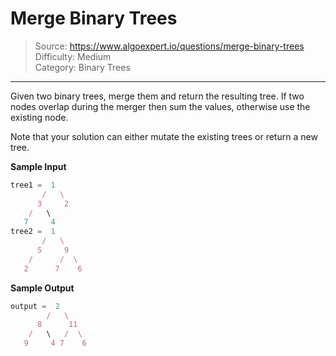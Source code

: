 # Merge Binary Trees
> Source: https://www.algoexpert.io/questions/merge-binary-trees  
> Difficulty: Medium  
> Category: Binary Trees
---

Given two binary trees, merge them and return the resulting tree. If two nodes
overlap during the merger then sum the values, otherwise use the existing node.

Note that your solution can either mutate the existing trees or return a new tree.

**Sample Input**
```ts
tree1 =  1
       /   \
      3     2
    /   \ 
   7     4
tree2 =  1
       /   \
      5     9
    /      /  \
   2      7    6
```

**Sample Output**
```ts
output =  2
        /   \
      8      11
    /   \   /  \
   9     4 7    6
```
